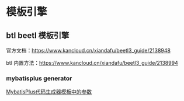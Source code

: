 # 模板引擎



## btl beetl 模板引擎

官方文档：https://www.kancloud.cn/xiandafu/beetl3_guide/2138948

btl 内置方法：https://www.kancloud.cn/xiandafu/beetl3_guide/2138994



### mybatisplus generator

[MybatisPlus代码生成器模板中的参数](https://www.cnblogs.com/bretgui/p/11125177.html)

